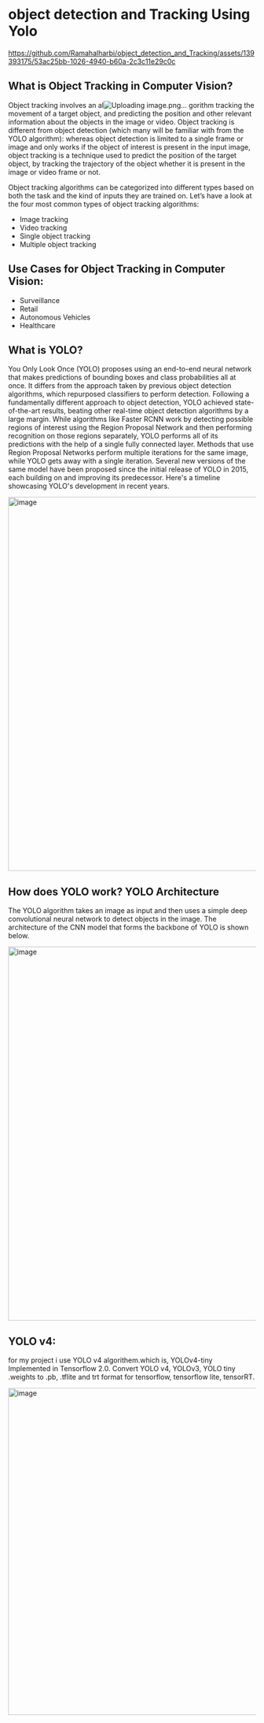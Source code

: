 # object detection and Tracking Using Yolo





https://github.com/Ramahalharbi/object_detection_and_Tracking/assets/139393175/53ac25bb-1026-4940-b60a-2c3c11e29c0c





## What is Object Tracking in Computer Vision?

Object tracking involves an al![Uploading image.png…]()
gorithm tracking the movement of a target object, and predicting the position and other relevant information about the objects in the image or video.
Object tracking is different from object detection (which many will be familiar with from the YOLO algorithm): whereas object detection is limited to a single frame or image and only works if the object of interest is present in the input image, object tracking is a technique used to predict the position of the target object, by tracking the trajectory of the object whether it is present in the image or video frame or not.

Object tracking algorithms can be categorized into different types based on both the task and the kind of inputs they are trained on. Let’s have a look at the four most common types of object tracking algorithms:

- Image tracking 
- Video tracking 
- Single object tracking 
- Multiple object tracking

## Use Cases for Object Tracking in Computer Vision:

- Surveillance
- Retail
- Autonomous Vehicles
- Healthcare

## What is YOLO?

You Only Look Once (YOLO) proposes using an end-to-end neural network that makes predictions of bounding boxes and class probabilities all at once. It differs from the approach taken by previous object detection algorithms, which repurposed classifiers to perform detection.
Following a fundamentally different approach to object detection, YOLO achieved state-of-the-art results, beating other real-time object detection algorithms by a large margin.
While algorithms like Faster RCNN work by detecting possible regions of interest using the Region Proposal Network and then performing recognition on those regions separately, YOLO performs all of its predictions with the help of a single fully connected layer.
Methods that use Region Proposal Networks perform multiple iterations for the same image, while YOLO gets away with a single iteration.
Several new versions of the same model have been proposed since the initial release of YOLO in 2015, each building on and improving its predecessor. Here's a timeline showcasing YOLO's development in recent years.


<img width="760" alt="image" src="https://github.com/Ramahalharbi/object_detection_and_Tracking/assets/139393175/1a4336e1-d0b3-429e-8e78-25ee0d6f3228">


## How does YOLO work? YOLO Architecture
The YOLO algorithm takes an image as input and then uses a simple deep convolutional neural network to detect objects in the image. The architecture of the CNN model that forms the backbone of YOLO is shown below.

<img width="760" alt="image" src="https://github.com/Ramahalharbi/object_detection_and_Tracking/assets/139393175/1d9a505d-10a4-4684-9ea5-4b50a6cc9db6">


## YOLO v4: 
for my project i use YOLO v4 algorithem.which is, YOLOv4-tiny Implemented in Tensorflow 2.0. Convert YOLO v4, YOLOv3, YOLO tiny .weights to .pb, .tflite and trt format for tensorflow, tensorflow lite, tensorRT.

<img width="665" alt="image" src="https://github.com/Ramahalharbi/object_detection_and_Tracking/assets/139393175/613460fc-3fbd-40ae-93b4-9b6927a35834">




